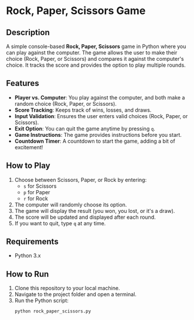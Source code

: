 # Rock, Paper, Scissors Game

## Description
A simple console-based **Rock, Paper, Scissors** game in Python where you can play against the computer. The game allows the user to make their choice (Rock, Paper, or Scissors) and compares it against the computer's choice. It tracks the score and provides the option to play multiple rounds.

## Features
- **Player vs. Computer**: You play against the computer, and both make a random choice (Rock, Paper, or Scissors).
- **Score Tracking**: Keeps track of wins, losses, and draws.
- **Input Validation**: Ensures the user enters valid choices (Rock, Paper, or Scissors).
- **Exit Option**: You can quit the game anytime by pressing `q`.
- **Game Instructions**: The game provides instructions before you start.
- **Countdown Timer**: A countdown to start the game, adding a bit of excitement!

## How to Play
1. Choose between Scissors, Paper, or Rock by entering:
   - `s` for Scissors
   - `p` for Paper
   - `r` for Rock
2. The computer will randomly choose its option.
3. The game will display the result (you won, you lost, or it's a draw).
4. The score will be updated and displayed after each round.
5. If you want to quit, type `q` at any time.

## Requirements
- Python 3.x

## How to Run
1. Clone this repository to your local machine.
2. Navigate to the project folder and open a terminal.
3. Run the Python script:
   ```bash
   python rock_paper_scissors.py
